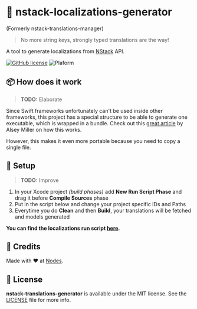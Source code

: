 # 💬 nstack-localizations-generator
(Formerly nstack-translations-manager)

> No more string keys, strongly typed translations are the way!

A tool to generate localizations from [NStack](http://nstack.io) API. 

[![GitHub license](https://img.shields.io/badge/license-MIT-blue.svg)](https://github.com/nodes-ios/nstack-localizations-generator/blob/master/LICENSE)
![Plaform](https://img.shields.io/badge/platform-osx-lightgrey.svg)

## 📦 How does it work
> **TODO:** Elaborate  

Since Swift frameworks unfortunately can't be used inside other frameworks, this project has a special structure to be able to generate one executable, which is wrapped in a bundle. Check out this [great article](https://colemancda.github.io/programming/2015/02/12/embedded-swift-frameworks-osx-command-line-tools/) by Alsey Miller on how this works. 

However, this makes it even more portable because you need to copy a single file.

## 🔧 Setup
> **TODO:** Improve

1. In your Xcode project *(build phases)* add **New Run Script Phase** and drag it before **Compile Sources** phase
2. Put in the script below and change your project specific IDs and Paths
3. Everytime you do **Clean** and then **Build**, your translations will be fetched and models generated

**You can find the localizations run script [here](translations_script.sh).**

## 👥 Credits
Made with ❤️ at [Nodes](http://nodesagency.com).

## 📄 License
**nstack-translations-generator** is available under the MIT license. See the [LICENSE](https://github.com/nodes-ios/nstack-localizations-generator/blob/master/LICENSE) file for more info.
